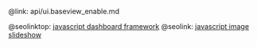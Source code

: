@link: api/ui.baseview_enable.md

@seolinktop: [javascript dashboard framework](https://webix.com)
@seolink: [javascript image slideshow](https://webix.com/widget/carousel/)